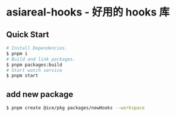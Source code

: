 # asiareal-hooks - 好用的 hooks 库

## Quick Start

```bash
# Install Dependencies.
$ pnpm i
# Build and link packages.
$ pnpm packages:build
# Start watch service
$ pnpm start
```

## add new package

```bash
$ pnpm create @ice/pkg packages/newHooks --workspace
```
